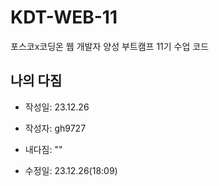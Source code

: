 # KDT-WEB-11
포스코x코딩온 웹 개발자 양성 부트캠프 11기 수업 코드

## 나의 다짐
 - 작성일: 23.12.26
 - 작성자: gh9727
 - 내다짐: ""

 - 수정일: 23.12.26(18:09)
